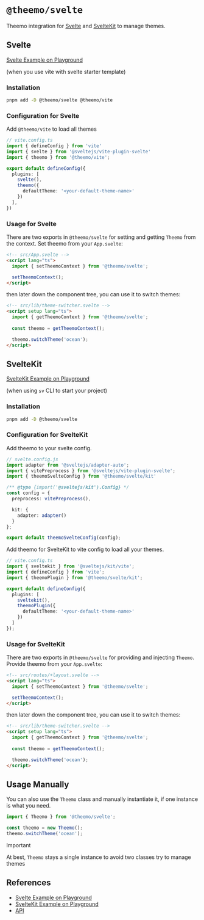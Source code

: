# `@theemo/svelte`

Theemo integration for [Svelte](#svelte) and [SvelteKit](#sveltekit) to manage
themes.

## Svelte

[Svelte Example on
Playground](https://github.com/theemo-tokens/theemo/tree/main/playground/svelte)

(when you use vite with svelte starter template)

### Installation

```sh
pnpm add -D @theemo/svelte @theemo/vite
```

### Configuration for Svelte

Add `@theemo/vite` to load all themes

```ts
// vite.config.ts
import { defineConfig } from 'vite'
import { svelte } from '@sveltejs/vite-plugin-svelte'
import { theemo } from '@theemo/vite';

export default defineConfig({
  plugins: [
    svelte(),
    theemo({
      defaultTheme: '<your-default-theme-name>'
    })
  ],
})
```

### Usage for Svelte

There are two exports in `@theemo/svelte` for setting and getting `Theemo` from
the context. Set theemo from your `App.svelte`:

```html
<!-- src/App.svelte -->
<script lang="ts">
  import { setTheemoContext } from '@theemo/svelte';

  setTheemoContext();
</script>
```

then later down the component tree, you can use it to switch themes:

```html
<!-- src/lib/theme-switcher.svelte -->
<script setup lang="ts">
  import { getTheemoContext } from '@theemo/svelte';
  
  const theemo = getTheemoContext();

  theemo.switchTheme('ocean');
</script>
```

## SvelteKit

[SvelteKit Example on
Playground](https://github.com/theemo-tokens/theemo/tree/main/playground/sveltekit)

(when using `sv` CLI to start your project)

### Installation

```sh
pnpm add -D @theemo/svelte
```

### Configuration for SvelteKit

Add theemo to your svelte config.

```ts
// svelte.config.js
import adapter from '@sveltejs/adapter-auto';
import { vitePreprocess } from '@sveltejs/vite-plugin-svelte';
import { theemoSvelteConfig } from '@theemo/svelte/kit'

/** @type {import('@sveltejs/kit').Config} */
const config = {
  preprocess: vitePreprocess(),

  kit: {
    adapter: adapter()
  }
};

export default theemoSvelteConfig(config);
```

Add theemo for SvelteKit to vite config to load all your themes.

```ts
// vite.config.ts
import { sveltekit } from '@sveltejs/kit/vite';
import { defineConfig } from 'vite';
import { theemoPlugin } from '@theemo/svelte/kit';

export default defineConfig({
  plugins: [
    sveltekit(),
    theemoPlugin({
      defaultTheme: '<your-default-theme-name>'
    })
  ]
});
```

### Usage for SvelteKit

There are two exports in `@theemo/svelte` for providing and injecting `Theemo`.
Provide theemo from your `App.svelte`:

```html
<!-- src/routes/+layout.svelte -->
<script lang="ts">
  import { setTheemoContext } from '@theemo/svelte';

  setTheemoContext();
</script>
```

then later down the component tree, you can use it to switch themes:

```html
<!-- src/lib/theme-switcher.svelte -->
<script setup lang="ts">
  import { getTheemoContext } from '@theemo/svelte';
  
  const theemo = getTheemoContext();

  theemo.switchTheme('ocean');
</script>
```

## Usage Manually

You can also use the `Theemo` class and manually instantiate it, if one instance
is what you need.

```ts
import { Theemo } from '@theemo/svelte';

const theemo = new Theemo();
theemo.switchTheme('ocean');
```

> [!IMPORTANT]
> At best, `Theemo` stays a single instance to avoid two classes try to manage
> themes

## References

- [Svelte Example on
Playground](https://github.com/theemo-tokens/theemo/tree/main/playground/svelte)
- [SvelteKit Example on
Playground](https://github.com/theemo-tokens/theemo/tree/main/playground/sveltekit)
- [API](https://theemo.io/api/@theemo/svelte/)
